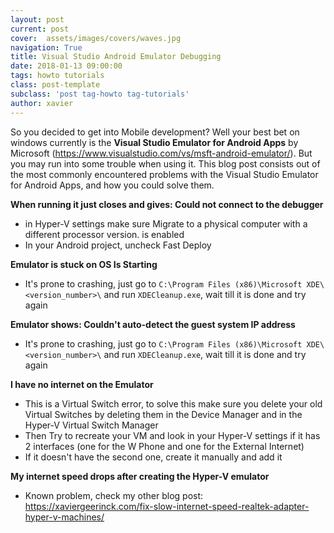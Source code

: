 ```yaml
---
layout: post
current: post
cover:  assets/images/covers/waves.jpg
navigation: True
title: Visual Studio Android Emulator Debugging
date: 2018-01-13 09:00:00
tags: howto tutorials
class: post-template
subclass: 'post tag-howto tag-tutorials'
author: xavier
---
```


So you decided to get into Mobile development? Well your best bet on windows currently is the **Visual Studio Emulator for Android Apps** by Microsoft (https://www.visualstudio.com/vs/msft-android-emulator/). But you may run into some trouble when using it. This blog post consists out of the most commonly encountered problems with the Visual Studio Emulator for Android Apps, and how you could solve them.

**When running it just closes and gives: Could not connect to the debugger**

* in Hyper-V settings make sure Migrate to a physical computer with a different processor version. is enabled
* In your Android project, uncheck Fast Deploy

**Emulator is stuck on OS Is Starting**

* It's prone to crashing, just go to `C:\Program Files (x86)\Microsoft XDE\<version_number>\` and run `XDECleanup.exe`, wait till it is done and try again

**Emulator shows: Couldn't auto-detect the guest system IP address**

* It's prone to crashing, just go to `C:\Program Files (x86)\Microsoft XDE\<version_number>\` and run `XDECleanup.exe`, wait till it is done and try again

**I have no internet on the Emulator**

* This is a Virtual Switch error, to solve this make sure you delete your old Virtual Switches by deleting them in the Device Manager and in the Hyper-V Virtual Switch Manager
* Then Try to recreate your VM and look in your Hyper-V settings if it has 2 interfaces (one for the W Phone and one for the External Internet)
* If it doesn't have the second one, create it manually and add it

**My internet speed drops after creating the Hyper-V emulator**

* Known problem, check my other blog post: https://xaviergeerinck.com/fix-slow-internet-speed-realtek-adapter-hyper-v-machines/

